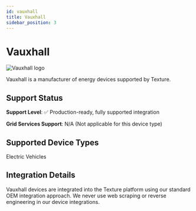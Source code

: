```yaml
---
id: vauxhall
title: Vauxhall
sidebar_position: 3
---
```


# Vauxhall

<div style={{ textAlign: 'center', margin: '20px 0' }}>
  <img 
    src="https://device.cms.texture.energy/logo/%20Vauxhall%20Vector%20Icon.svg" 
    alt="Vauxhall logo" 
    style={{ maxWidth: '200px', maxHeight: '150px' }}
  />
</div>

Vauxhall is a manufacturer of energy devices supported by Texture.



## Support Status

**Support Level**: ✅ Production-ready, fully supported integration

**Grid Services Support**: N/A (Not applicable for this device type)

## Supported Device Types

Electric Vehicles

## Integration Details

Vauxhall devices are integrated into the Texture platform using our standard OEM integration approach. We never use web scraping or reverse engineering in our device integrations.




